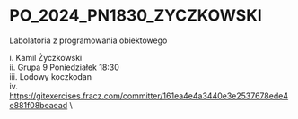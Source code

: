 # PO_2024_PN1830_ZYCZKOWSKI
Labolatoria z programowania obiektowego

i. Kamil Życzkowski \
ii. Grupa 9 Poniedziałek 18:30 \
iii. Lodowy koczkodan \
iv. https://gitexercises.fracz.com/committer/161ea4e4a3440e3e2537678ede4e881f08beaead \
